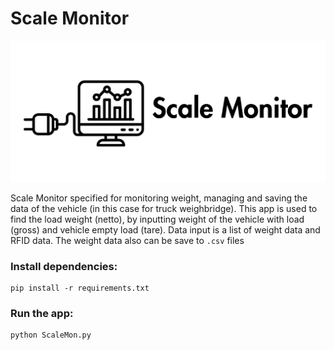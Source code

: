 # Scale Monitor

![image](./resource/header.png)

Scale Monitor specified for monitoring weight, managing and saving the data of the vehicle (in this case for truck weighbridge).
This app is used to find the load weight (netto), by inputting weight of the vehicle with load (gross) and vehicle empty load (tare).
Data input is a list of weight data and RFID data. The weight data also can be save to `.csv` files

### Install dependencies:
```
pip install -r requirements.txt
```
### Run the app:
```
python ScaleMon.py
```
